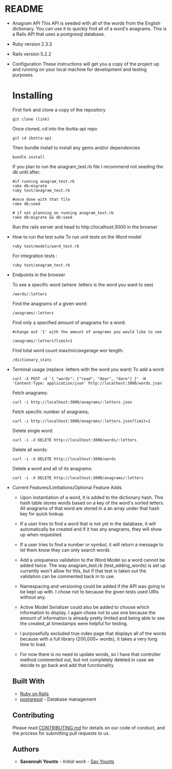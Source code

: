 # README

* Anagram API
  This API is seeded with all of the words from the English dictionary. You can use it to quickly find all of a word's anagrams. This is a Rails API that uses a postgresql database.

* Ruby version
  2.3.3

* Rails version
    5.2.2

* Configuration
  These instructions will get you a copy of the project up and running on your local machine for development and testing purposes.

  # Installing
  First fork and clone a copy of the repository
  ```
  git clone (link)
  ```

  Once cloned, cd into the ibotta-api repo
  ```
  git cd ibotta-api
  ```

  Then bundle install to install any gems and/or dependencies
  ```
  bundle install
  ```

  If you plan to run the anagram_test.rb file I recommend not seeding the db until after.  
  ```
  #if running anagram_test.rb
  rake db:migrate
  ruby test/anagram_test.rb

  #once done with that file
  rake db:seed
  ```
  
  ```
  # if not planning on running anagram_test.rb
  rake db:migrate && db:seed
  ```
  Run the rails server and head to http://localhost:3000 in the browser

* How to run the test suite
  To run unit tests on the Word model
  ```
  ruby test/models/word_test.rb
  ```

  For integration tests :
  ```
  ruby test/anagram_test.rb
  ```

* Endpoints in the browser

   To see a specific word (where :letters is the word you want to see)
   ```
   /words/:letters
   ```

   Find the anagrams of a given word:
   ```
   /anagrams/:letters
   ```

   Find only a specified amount of anagrams for a word:
   ```
   #change out '1' with the amount of anagrams you would like to see

   /anagrams/:letters?limit=1
   ```

   Find total word count max/min/avgerage wor length:
  ```
  /dictionary_stats
  ```

* Terminal usage (replace :letters with the word you want)
    To add a word:
     ```
     curl -X POST -d '{ "words": ["read", "dear", "dare"] }' -H 'Content-Type: application/json' http://localhost:3000/words.json
     ```

    Fetch anagrams:

    ```
    curl -i http://localhost:3000/anagrams/:letters.json
    ```

    Fetch specific number of anagrams;

    ```
    curl -i http://localhost:3000/anagrams/:letters.json?limit=1
    ```

    Delete single word:
    ```
    curl -i -X DELETE http://localhost:3000/words/:letters
    ```

    Delete all words:
    ```
    curl -i -X DELETE http://localhost:3000/words
    ```

    Delete a word and all of its anagrams:
    ```
    curl -i -X DELETE http://localhost:3000/anagrams/:letters
    ```

* Current Features/Limitations/Optional Feature Adds

  - Upon instantiation of a word, it is added to the dictionary hash. This hash table stores words based on a key of the word's sorted letters. All anagrams of that word are stored in a an array under that hash key for quick lookup.   
  - If a user tries to find a word that is not yet in the database, it will automatically be created and if it has any anagrams, they will show up when requested.
  - If a user tries to find a number or symbol, it will return a message to let them know they can only search words

  - Add a uniqueness validation to the Word Model so a word cannot be added twice. The way anagram_test.rb (test_adding_words) is set up currently won't allow for this, but if that test is taken out the validation can be commented back in to use.
  - Namespacing and versioning could be added if the API was going to be kept up with. I chose not to because the given tests used URIs without any.
  - Active Model Serializer could also be added to choose which information to display. I again chose not to use one because the amount of information is already pretty limited and being able to see the created_at timestamps were helpful for testing.

  - I purposefully excluded true index page that displays all of the words because with a full library (200,000+ words), it takes a very long time to load.
  - For now there is no need to update words, so I have that controller method commented out, but not completely deleted in case we decide to go back and add that functionality



  ## Built With

  * [Ruby on Rails](https://rubyonrails.org/)
  * [postgresql](https://www.postgresql.org/) - Database management

  ## Contributing

  Please read [CONTRIBUTING.md](https://gist.github.com/PurpleBooth/b24679402957c63ec426) for details on our code of conduct, and the process for submitting pull requests to us.

  ## Authors

  * **Savannah Younts** - *Initial work* - [Sav Younts](https://github.com/savyounts)
